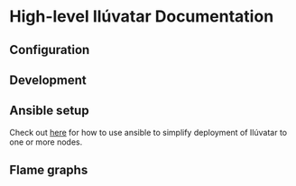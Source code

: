 # High-level Ilúvatar Documentation


## Configuration



## Development

## Ansible setup

Check out [here](./ANSIBLE.md) for how to use ansible to simplify deployment of Ilúvatar to one or more nodes.

## Flame graphs
